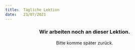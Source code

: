 ```yaml
---
title:  Tägliche Lektion
date:   23/07/2021
---
```


### <center>Wir arbeiten noch an dieser Lektion.</center>
<center>Bitte komme später zurück.</center>